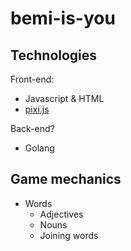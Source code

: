 # bemi-is-you

## Technologies

Front-end:
- Javascript & HTML
- [pixi.js](https://github.com/pixijs/pixi.js)

Back-end?
- Golang

## Game mechanics
- Words
  - Adjectives
  - Nouns
  - Joining words

